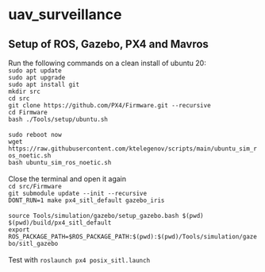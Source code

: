 # uav_surveillance
## Setup of ROS, Gazebo, PX4 and Mavros
Run the following commands on a clean install of ubuntu 20:\
`sudo apt update`\
`sudo apt upgrade`\
`sudo apt install git`\
`mkdir src`\
`cd src`\
`git clone https://github.com/PX4/Firmware.git --recursive`\
`cd Firmware`\
`bash ./Tools/setup/ubuntu.sh`\
\
`sudo reboot now`\
`wget https://raw.githubusercontent.com/ktelegenov/scripts/main/ubuntu_sim_ros_noetic.sh`\
`bash ubuntu_sim_ros_noetic.sh`\
\
Close the terminal and open it again\
`cd src/Firmware`\
`git submodule update --init --recursive`\
`DONT_RUN=1 make px4_sitl_default gazebo_iris`\
\
`source Tools/simulation/gazebo/setup_gazebo.bash $(pwd) $(pwd)/build/px4_sitl_default`\
`export ROS_PACKAGE_PATH=$ROS_PACKAGE_PATH:$(pwd):$(pwd)/Tools/simulation/gazebo/sitl_gazebo`\
\
Test with `roslaunch px4 posix_sitl.launch`
